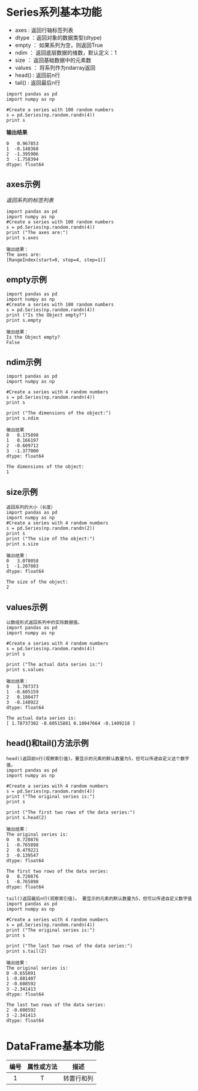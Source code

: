 # Series系列基本功能   
- axes : 返回行轴标签列表
- dtype ：返回对象的数据类型(dtype)
- empty ： 如果系列为空，则返回True
- ndim ： 返回底层数据的维数，默认定义：1
- size ： 返回基础数据中的元素数
- values ： 将系列作为ndarray返回
- head() : 返回前n行
- tail() : 返回最后n行

```
import pandas as pd
import numpy as np

#Create a series with 100 random numbers
s = pd.Series(np.random.randn(4))
print s
```

**输出结果**
```
0   0.967853
1  -0.148368
2  -1.395906
3  -1.758394
dtype: float64
```  

## axes示例  
*返回系列的标签列表*
```
import pandas as pd
import numpy as np
#Create a series with 100 random numbers
s = pd.Series(np.random.randn(4))
print ("The axes are:")
print s.axes
```
```
输出结果：
The axes are:
[RangeIndex(start=0, stop=4, step=1)]
```

## empty示例   
```
import pandas as pd
import numpy as np
#Create a series with 100 random numbers
s = pd.Series(np.random.randn(4))
print ("Is the Object empty?")
print s.empty
```
```
输出结果：
Is the Object empty?
False
```

## ndim示例
```
import pandas as pd
import numpy as np

#Create a series with 4 random numbers
s = pd.Series(np.random.randn(4))
print s

print ("The dimensions of the object:")
print s.ndim
```
```
输出结果
0   0.175898
1   0.166197
2  -0.609712
3  -1.377000
dtype: float64

The dimensions of the object:
1
```

## size示例
```
返回系列的大小（长度）
import pandas as pd
import numpy as np
#Create a series with 4 random numbers
s = pd.Series(np.random.randn(2))
print s
print ("The size of the object:")
print s.size
```
```
输出结果：
0   3.078058
1  -1.207803
dtype: float64

The size of the object:
2
```

## values示例
```
以数组形式返回系列中的实际数据值。
import pandas as pd
import numpy as np

#Create a series with 4 random numbers
s = pd.Series(np.random.randn(4))
print s

print ("The actual data series is:")
print s.values
```
```
输出结果：
0   1.787373
1  -0.605159
2   0.180477
3  -0.140922
dtype: float64

The actual data series is:
[ 1.78737302 -0.60515881 0.18047664 -0.1409218 ]
```

## head()和tail()方法示例
```
head()返回前n行(观察索引值)。要显示的元素的默认数量为5，但可以传递自定义这个数字值。
import pandas as pd
import numpy as np

#Create a series with 4 random numbers
s = pd.Series(np.random.randn(4))
print ("The original series is:")
print s

print ("The first two rows of the data series:")
print s.head(2)
```
```
输出结果：
The original series is:
0   0.720876
1  -0.765898
2   0.479221
3  -0.139547
dtype: float64

The first two rows of the data series:
0   0.720876
1  -0.765898
dtype: float64
```
```
tail()返回最后n行(观察索引值)。 要显示的元素的默认数量为5，但可以传递自定义数字值
import pandas as pd
import numpy as np

#Create a series with 4 random numbers
s = pd.Series(np.random.randn(4))
print ("The original series is:")
print s

print ("The last two rows of the data series:")
print s.tail(2)
```
```
输出结果：
The original series is:
0 -0.655091
1 -0.881407
2 -0.608592
3 -2.341413
dtype: float64

The last two rows of the data series:
2 -0.608592
3 -2.341413
dtype: float64
```


# DataFrame基本功能
|编号|属性或方法|描述| 
|:-:|:-:|:-:|
|1|T|转置行和列|










